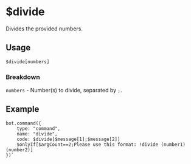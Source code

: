 # $divide
Divides the provided numbers.

## Usage
```$divide[numbers]```

### Breakdown
`numbers` - Number(s) to divide, separated by `;`.


## Example
```
bot.command({
    type: "command",
    name: "divide",
    code: $divide[$message[1];$message[2]]
    $onlyIf[$argCount==2;Please use this format: !divide (number1) (number2)]
})`
```
